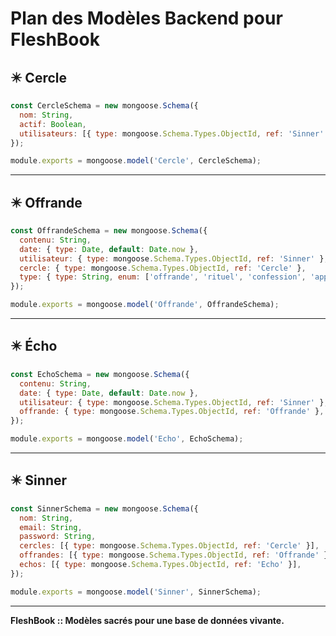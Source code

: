 # Plan des Modèles Backend pour FleshBook

## ✴️ Cercle

```js
const CercleSchema = new mongoose.Schema({
  nom: String,
  actif: Boolean,
  utilisateurs: [{ type: mongoose.Schema.Types.ObjectId, ref: 'Sinner' }],
});

module.exports = mongoose.model('Cercle', CercleSchema);
```

---

## ✴️ Offrande

```js
const OffrandeSchema = new mongoose.Schema({
  contenu: String,
  date: { type: Date, default: Date.now },
  utilisateur: { type: mongoose.Schema.Types.ObjectId, ref: 'Sinner' },
  cercle: { type: mongoose.Schema.Types.ObjectId, ref: 'Cercle' },
  type: { type: String, enum: ['offrande', 'rituel', 'confession', 'appel'], default: 'offrande' },
});

module.exports = mongoose.model('Offrande', OffrandeSchema);
```

---

## ✴️ Écho

```js
const EchoSchema = new mongoose.Schema({
  contenu: String,
  date: { type: Date, default: Date.now },
  utilisateur: { type: mongoose.Schema.Types.ObjectId, ref: 'Sinner' },
  offrande: { type: mongoose.Schema.Types.ObjectId, ref: 'Offrande' },
});

module.exports = mongoose.model('Echo', EchoSchema);
```

---

## ✴️ Sinner

```js
const SinnerSchema = new mongoose.Schema({
  nom: String,
  email: String,
  password: String,
  cercles: [{ type: mongoose.Schema.Types.ObjectId, ref: 'Cercle' }],
  offrandes: [{ type: mongoose.Schema.Types.ObjectId, ref: 'Offrande' }],
  echos: [{ type: mongoose.Schema.Types.ObjectId, ref: 'Echo' }],
});

module.exports = mongoose.model('Sinner', SinnerSchema);
```

---

**FleshBook :: Modèles sacrés pour une base de données vivante.**
